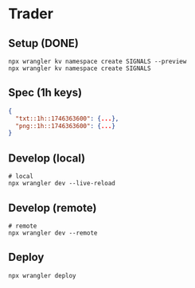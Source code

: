 # Trader

## Setup (DONE)

```
npx wrangler kv namespace create SIGNALS --preview
npx wrangler kv namespace create SIGNALS
```

## Spec (1h keys)

```json
{
  "txt::1h::1746363600": {...},
  "png::1h::1746363600": {...}
}
```


## Develop (local)

```
# local
npx wrangler dev --live-reload
```

## Develop (remote)

```
# remote
npx wrangler dev --remote
```

## Deploy

```
npx wrangler deploy
```
